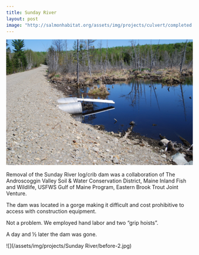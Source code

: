 ```yaml
---
title: Sunday River
layout: post
image: "http://salmonhabitat.org/assets/img/projects/culvert/completed projects/DSC_0067.jpg"
---
```



![](/assets/img/projects/culvert/before/before-1.jpg)

Removal of the Sunday River log/crib dam was a collaboration of The Androscoggin Valley Soil & Water Conservation District, Maine Inland Fish and Wildlife, USFWS Gulf of Maine Program, Eastern Brook Trout Joint Venture.

The dam was located in a gorge making it difficult and cost prohibitive to access with construction equipment. 

Not a problem. We employed hand labor and two “grip hoists”. 

A day and ½ later the dam was gone.

![](/assets/img/projects/Sunday River/before-2.jpg)

